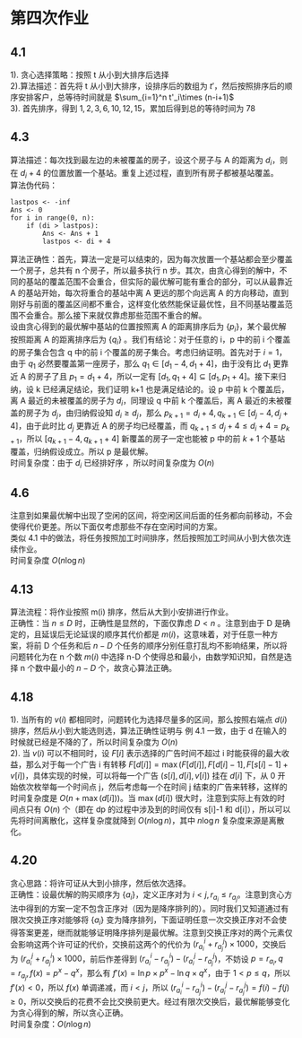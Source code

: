 # 第四次作业

## 4.1
1). 贪心选择策略：按照 t 从小到大排序后选择  
2).算法描述：首先将 t 从小到大排序，设排序后的数组为 $t'$，然后按照排序后的顺序安排客户，总等待时间就是 $\sum_{i=1}^n t'_i\times (n-i+1)$  
3). 首先排序，得到 $1,2,3,6,10,12,15$，累加后得到总的等待时间为 78

## 4.3
算法描述：每次找到最左边的未被覆盖的房子，设这个房子与 A 的距离为 $d_i$，则在 $d_i+4$ 的位置放置一个基站。重复上述过程，直到所有房子都被基站覆盖。  
算法伪代码：

```plain
lastpos <- -inf
Ans <- 0
for i in range(0, n):
    if (di > lastpos):
        Ans <- Ans + 1
        lastpos <- di + 4
```

算法正确性：首先，算法一定是可以结束的，因为每次放置一个基站都会至少覆盖一个房子，总共有 n 个房子，所以最多执行 n 步。其次，由贪心得到的解中，不同的基站的覆盖范围不会重合，但实际的最优解可能有重合的部分，可以从最靠近 A 的基站开始，每次将重合的基站中离 A 更远的那个向远离 A 的方向移动，直到刚好与前面的覆盖区间都不重合，这样变化依然能保证最优性，且不同基站覆盖范围不会重合。那么接下来就仅靠虑那些范围不重合的解。  
设由贪心得到的最优解中基站的位置按照离 A 的距离排序后为 $\{p_i\}$，某个最优解按照距离 A 的距离排序后为 $\{q_i\}$ 。我们有结论：对于任意的 i，p 中的前 i 个覆盖的房子集合包含 q 中的前 i 个覆盖的房子集合。考虑归纳证明。首先对于 $i=1$，由于 $q_1$ 必然要覆盖第一座房子，那么 $q_1\in[d_1-4,d_1+4]$，由于没有比 $d_1$ 更靠近 A 的房子了且 $p_1=d_1+4$，所以一定有 $[d_1, q_1+4] \subseteq [d_1,p_1+4]$。接下来归纳，设 k 已经满足结论，我们证明 k+1 也是满足结论的。设 p 中前 k 个覆盖后，离 A 最近的未被覆盖的房子为 $d_i$，同理设 q 中前 k 个覆盖后，离 A 最近的未被覆盖的房子为 $d_j$，由归纳假设知 $d_i \ge d_j$，那么 $p_{k+1}=d_i+4,q_{k+1}\in[d_j-4, d_j+4]$，由于此时比 $d_j$ 更靠近 A 的房子均已经覆盖，而 $q_{k+1}\le d_j+4 \le d_i+4=p_{k+1}$，所以 $[q_{k+1}-4, q_{k+1}+4]$ 新覆盖的房子一定也能被 p 中的前 $k+1$ 个基站覆盖，归纳假设成立。所以 p 是最优解。  
时间复杂度：由于 $d_i$ 已经排好序 ，所以时间复杂度为 $O(n)$

## 4.6
注意到如果最优解中出现了空闲的区间，将空闲区间后面的任务都向前移动，不会使得代价更差。所以下面仅考虑那些不存在空闲时间的方案。  
类似 $4.1$ 中的做法，将任务按照加工时间排序，然后按照加工时间从小到大依次连续作业。  
时间复杂度 $O(n\log n)$

## 4.13
算法流程：将作业按照 m(i) 排序，然后从大到小安排进行作业。  
正确性：当 $n\le D$ 时，正确性是显然的，下面仅靠虑 $D < n$ 。注意到由于 D 是确定的，且延误后无论延误的顺序其代价都是 $m(i)$，这意味着，对于任意一种方案，将前 D 个任务和后 $n-D$ 个任务的顺序分别任意打乱均不影响结果，所以将问题转化为在 n 个数 $m(i)$ 中选择 n-D 个使得总和最小，由数学知识知，自然是选择 n 个数中最小的  $n-D$ 个，故贪心算法正确。

## 4.18
1). 当所有的 $v(i)$ 都相同时，问题转化为选择尽量多的区间，那么按照右端点 $d(i)$ 排序，然后从小到大能选则选，算法正确性证明与 例 4.1 一致，由于 d 在输入的时候就已经是不降的了，所以时间复杂度为 $O(n)$  
2). 当 $v(i)$ 可以不相同时，设 $F[i]$ 表示选择的广告时间不超过 i 时能获得的最大收益，那么对于每一个广告 i 有转移 $F[d[i]]=\max(F[d[i]], F[d[i]-1],F[s[i]-1]+v[i])$，具体实现的时候，可以将每一个广告 $(s[i], d[i], v[i])$ 挂在 $d[i]$ 下，从 0 开始依次枚举每一个时间点 j，然后考虑每一个在时间 j 结束的广告来转移，这样的时间复杂度是 $O(n+\max(d[i]))$。当 $\max(d[i])$ 很大时，注意到实际上有效的时间点只有 $O(n)$ 个（即在 dp 的过程中涉及到的时间仅有 s[i]-1 和 d[i]），所以可以先将时间离散化，这样复杂度就降到  $O(n\log n)$，其中 $n\log n$ 复杂度来源是离散化。

## 4.20
贪心思路：将许可证从大到小排序，然后依次选择。  
正确性：设最优解的购买顺序为 $\{a_i\}$，定义正序对为 $i < j,r_{a_i} \le r_{a_j}$。注意到贪心方法中得到的方案一定不包含正序对（因为是降序排列的）。同时我们又知道通过有限次交换正序对能够将 $\{a_i\}$ 变为降序排列，下面证明任意一次交换正序对不会使得答案更差，继而就能够证明降序排列是最优解。注意到交换正序对的两个元素仅会影响这两个许可证的代价，交换前这两个的代价为 $(r_{a_i}^i+r_{a_j}^j)\times1000$，交换后为 $(r_{a_i}^j+r_{a_j}^i)\times 1000$，前后作差得到 $(r_{a_i}^i-r_{a_j}^i)-(r_{a_i}^j-r_{a_j}^j)$，不妨设 $p=r_{a_i}, q=r_{a_j},f(x)=p^x-q^x$，那么有 $f'(x)=\ln p\times p^x-\ln q \times q^x$，由于 $1 < p \le q$，所以 $f'(x) < 0$，所以 $f(x)$ 单调递减，而 $i < j$，所以 $(r_{a_i}^i-r_{a_j}^i)-(r_{a_i}^j-r_{a_j}^j)=f(i)-f(j) \ge 0$，所以交换后的花费不会比交换前更大。经过有限次交换后，最优解能够变化为贪心得到的解，所以贪心正确。  
时间复杂度：$O(n\log n)$
